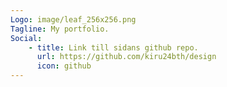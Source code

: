```yaml
---
Logo: image/leaf_256x256.png
Tagline: My portfolio.
Social:
    - title: Link till sidans github repo.
      url: https://github.com/kiru24bth/design
      icon: github
---
```

